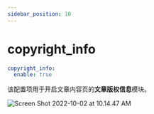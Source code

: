 ```yaml
---
sidebar_position: 10
---
```



# copyright_info

```yaml
copyright_info:
  enable: true
```

该配置项用于开启文章内容页的**文章版权信息**模块。

![Screen Shot 2022-10-02 at 10.14.47 AM](https://evan.beee.top/img/Screen%20Shot%202022-10-02%20at%2010.14.47%20AM.png)

